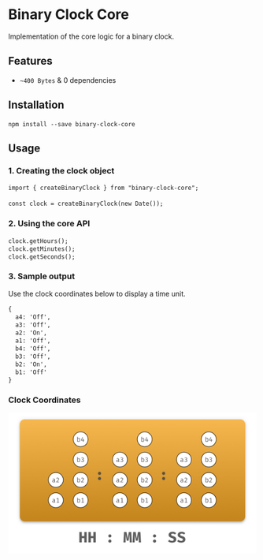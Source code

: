 # Binary Clock Core
Implementation of the core logic for a binary clock.

## Features
- `~400 Bytes` & 0 dependencies

## Installation
```
npm install --save binary-clock-core
```

## Usage

### 1. Creating the clock object

```
import { createBinaryClock } from "binary-clock-core";

const clock = createBinaryClock(new Date());
```

### 2. Using the core API

```
clock.getHours();
clock.getMinutes();
clock.getSeconds();
```

### 3. Sample output

Use the clock coordinates below to display a time unit.

```
{
  a4: 'Off',
  a3: 'Off',
  a2: 'On',
  a1: 'Off',
  b4: 'Off',
  b3: 'Off',
  b2: 'On',
  b1: 'Off'
}
```

### Clock Coordinates

![Clock Picture](assets/clock.png)

